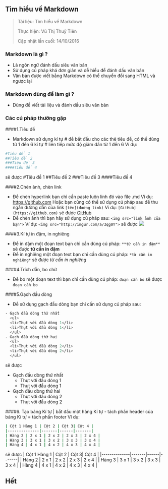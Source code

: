 ## Tìm hiểu về Markdown
>Tài liệu: Tìm hiểu về Markdown
>
>Thực hiện: Vũ Thị Thuỷ Tiên
>
>Cập nhật lần cuối: 14/10/2016

### Markdown là gì ?
- Là ngôn ngữ đánh dấu siêu văn bản
- Sử dụng cú pháp khá đơn giản và dễ hiểu để đánh dấu văn bản
- Văn bản được viết bằng Markdown có thể chuyển đổi sang HTML và ngược lại

### Markdown dùng để làm gì ?
- Dùng để viết tài liệu và đánh dấu siêu văn bản

### Các cú pháp thường gặp
####1.Tiêu đề
- Markdown sử dụng kí tự # để bắt đầu cho các thẻ tiêu để, có thể dùng từ 1 đến 6 kí tự # liên tiếp mức độ giảm dần từ 1 đến 6
Ví dụ:
```sh
#Tiêu đề 1
##Tiêu đề 2
###Tiêu đề 3
####Tiêu đề 4
```
sẽ được
#Tiêu đề 1
##Tiêu đề 2
###Tiêu đề 3
####Tiêu đề 4

####2.Chèn ảnh, chèn link
- Để chèn hyperlink bạn chỉ cần paste luôn linh đó vào file .md
Ví dụ: https://github.com
Hoặc bạn cũng có thể sử dụng cú pháp sau để thu ngắn đường dẫn của link
`[tên](đường link)`
Ví dụ: `[GitHub](https://github.com)` sẽ được [GitHub](https://github.com) 
- Để chèn ảnh thì bạn hãy sử dụng cú pháp sau:
`<img src="link ảnh của bạn">`
Ví dụ: `<img src="http://imgur.com/a/3qg0Y">` sẽ được <img src="http://imgur.com/a/3qg0Y">

####3.Kí tự in đậm, in nghiêng
- Để in đậm một đoạn text bạn chỉ cần dùng cú pháp: `**từ cần in đậm**` sẽ được **từ cần in đậm**
- Để in nghiêng một đoạn text bạn chỉ cần dùng cú pháp: `*từ cần in nghiêng*` sẽ được *từ cần in nghiêng*

####4.Trích dẫn, bo chữ
- Để bo một đoạn text thì bạn chỉ cần dùng cú pháp: ``đoạn cần bo`` sẽ được
`đoạn cần bo`

####5.Gạch đầu dòng
- Để sử dụng gạch đầu dòng bạn chỉ cần sử dụng cú pháp sau:
```sh
- Gạch đầu dòng thứ nhất
  <ul>
  <li>Thụt với đầu dòng 1</li>
  <li>Thụt với đầu dòng 1</li>
  </ul>
- Gạch đầu dòng thứ hai
  <ul>
  <li>Thụt với đầu dòng 2</li>
  <li>Thụt với đầu dòng 2</li>
  </ul>
```
sẽ được
- Gạch đầu dòng thứ nhất
  <ul>
  <li>Thụt với đầu dòng 1</li>
  <li>Thụt với đầu dòng 1</li>
  </ul>
- Gạch đầu dòng thứ hai
  <ul>
  <li>Thụt với đầu dòng 2</li>
  <li>Thụt với đầu dòng 2</li>
  </ul>

####6. Tạo bảng
Kí tự | bắt đầu một hàng
Kí tự - tách phần header của bảng
Kí tự = tách phần footer
Ví dụ:
```sh
| Cột 1 Hàng 1 | Cột 2 | Cột 3| Cột 4 |
|--------------|-------|------|-------|
| Hàng 2 | 2 x 1 | 2 x 2 | 2 x 3 | 2 x 4 |
| Hàng 3 | 3 x 1 | 3 x 2 | 3 x 3 | 3 x 4 |
| Hàng 4 | 4 x 1 | 4 x 2 | 4 x 3 | 4 x 4 |
```
sẽ được
| Cột 1 Hàng 1 | Cột 2 | Cột 3| Cột 4 |
|--------------|-------|------|-------|
| Hàng 2 | 2 x 1 | 2 x 2 | 2 x 3 | 2 x 4 |
| Hàng 3 | 3 x 1 | 3 x 2 | 3 x 3 | 3 x 4 |
| Hàng 4 | 4 x 1 | 4 x 2 | 4 x 3 | 4 x 4 |
## Hết